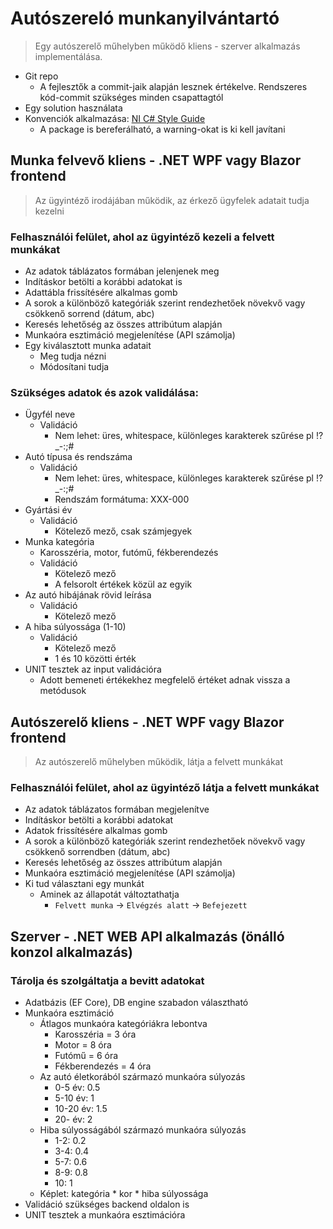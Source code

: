 # Autószereló munkanyilvántartó

> Egy autószerelő műhelyben működő kliens - szerver alkalmazás implementálása.
- Git repo
    - A fejlesztők a commit-jaik alapján lesznek értékelve. Rendszeres kód-commit szükséges minden csapattagtól
- Egy solution használata
- Konvenciók alkalmazása: [NI C# Style Guide](https://github.com/ni/csharp-styleguide)
    - A package is bereferálható, a warning-okat is ki kell javítani

## Munka felvevő kliens - .NET WPF vagy Blazor frontend

> Az ügyintéző irodájában működik, az érkező ügyfelek adatait tudja kezelni

### Felhasználói felület, ahol az ügyintéző kezeli a felvett munkákat
- Az adatok táblázatos formában jelenjenek meg
- Indításkor betölti a korábbi adatokat is
- Adattábla frissítésére alkalmas gomb
- A sorok a különböző kategóriák szerint rendezhetőek növekvő vagy csökkenő sorrend (dátum, abc)
- Keresés lehetőség az összes attribútum alapján
- Munkaóra esztimáció megjelenítése (API számolja)
- Egy kiválasztott munka adatait
    - Meg tudja nézni
    - Módosítani tudja

### Szükséges adatok és azok validálása:
- Ügyfél neve
    - Validáció
        - Nem lehet: üres, whitespace, különleges karakterek szűrése pl !?_-:;#
- Autó típusa és rendszáma
    - Validáció
        - Nem lehet: üres, whitespace, különleges karakterek szűrése pl !?_-:;#
        - Rendszám formátuma: XXX-000
- Gyártási év
    - Validáció
        - Kötelező mező, csak számjegyek
- Munka kategória
    - Karosszéria, motor, futómű, fékberendezés
    - Validáció
        - Kötelező mező
        - A felsorolt értékek közül az egyik
- Az autó hibájának rövid leírása
    - Validáció
        - Kötelező mező
- A hiba súlyossága (1-10)
    - Validáció
        - Kötelező mező
        - 1 és 10 közötti érték
- UNIT tesztek az input validációra
    - Adott bemeneti értékekhez megfelelő értéket adnak vissza a metódusok
## Autószerelő kliens - .NET WPF vagy Blazor frontend

> Az autószerelő műhelyben működik, látja a felvett munkákat

### Felhasználói felület, ahol az ügyintéző látja a felvett munkákat
- Az adatok táblázatos formában megjelenítve
- Indításkor betölti a korábbi adatokat
- Adatok frissítésére alkalmas gomb
- A sorok a különböző kategóriák szerint rendezhetőek növekvő vagy csökkenő sorrendben (dátum, abc)
- Keresés lehetőség az összes attribútum alapján
- Munkaóra esztimáció megjelenítése (API számolja)
- Ki tud választani egy munkát
    - Aminek az állapotát változtathatja
        - `Felvett munka` -> `Elvégzés alatt` -> `Befejezett`

## Szerver - .NET WEB API alkalmazás (önálló konzol alkalmazás)

### Tárolja és szolgáltatja a bevitt adatokat

- Adatbázis (EF Core), DB engine szabadon választható
- Munkaóra esztimáció
    - Átlagos munkaóra kategóriákra lebontva
        - Karosszéria = 3 óra
        - Motor = 8 óra
        - Futómű = 6 óra
        - Fékberendezés = 4 óra
    - Az autó életkorából származó munkaóra súlyozás
        - 0-5 év: 0.5
        - 5-10 év: 1
        - 10-20 év: 1.5
        - 20- év: 2
    - Hiba súlyosságából származó munkaóra súlyozás
        - 1-2: 0.2
        - 3-4: 0.4
        - 5-7: 0.6
        - 8-9: 0.8
        - 10: 1
    - Képlet: kategória * kor * hiba súlyossága
- Validáció szükséges backend oldalon is
- UNIT tesztek a munkaóra esztimációra